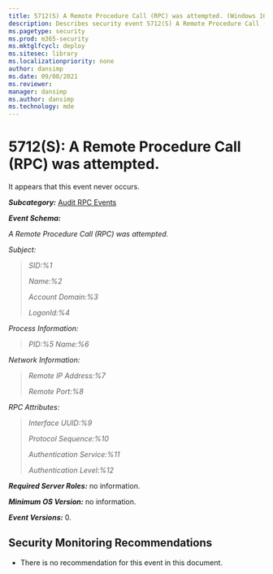 ```yaml
---
title: 5712(S) A Remote Procedure Call (RPC) was attempted. (Windows 10)
description: Describes security event 5712(S) A Remote Procedure Call (RPC) was attempted.
ms.pagetype: security
ms.prod: m365-security
ms.mktglfcycl: deploy
ms.sitesec: library
ms.localizationpriority: none
author: dansimp
ms.date: 09/08/2021
ms.reviewer: 
manager: dansimp
ms.author: dansimp
ms.technology: mde
---
```


# 5712(S): A Remote Procedure Call (RPC) was attempted.


It appears that this event never occurs.

***Subcategory:***&nbsp;[Audit RPC Events](audit-rpc-events.md)

***Event Schema:***

*A Remote Procedure Call (RPC) was attempted.*

*Subject:*

> *SID:%1*
>
> *Name:%2*
>
> *Account Domain:%3*
>
> *LogonId:%4*

*Process Information:*

> *PID:%5
> Name:%6*

*Network Information:*

> *Remote IP Address:%7*
>
> *Remote Port:%8*

*RPC Attributes:*

> *Interface UUID:%9*
>
> *Protocol Sequence:%10*
>
> *Authentication Service:%11*
>
> *Authentication Level:%12*

***Required Server Roles:*** no information.

***Minimum OS Version:*** no information.

***Event Versions:*** 0.

## Security Monitoring Recommendations

-   There is no recommendation for this event in this document.


